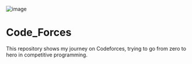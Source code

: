 ![image](https://github.com/Ram22an/Code_Forces/assets/118821139/788321af-f809-463d-a668-98d5926c6b3d)
# Code_Forces
This repository shows my journey on Codeforces, trying to go from zero to hero in competitive programming.
